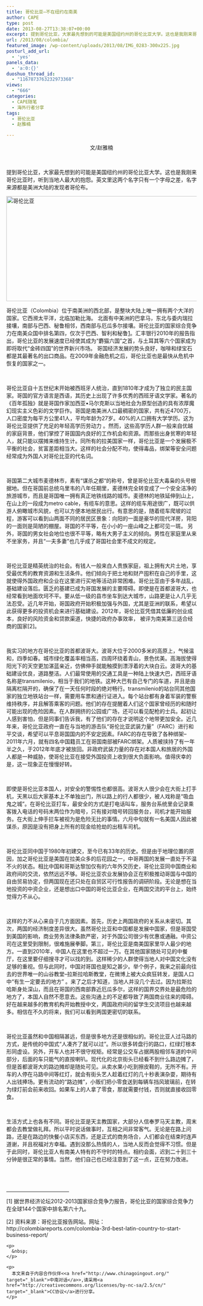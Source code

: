 ```yaml
---
title: 哥伦比亚–不在纽约在南美
author: CAPE
type: post
date: 2013-08-27T13:38:07+00:00
excerpt: 提到哥伦比亚，大家最先想到的可能是美国纽约州的哥伦比亚大学。这也是我刚来哥伦比亚时，听到当地人最大的抱怨。英文里这两个名字只有一个字母之差，名字来源都是美洲大陆的发现者哥伦布。
url: /2013/08/colombia/
featured_image: /wp-content/uploads/2013/08/IMG_0283-300x225.jpg
posturl_add_url:
  - 'yes'
panels_data:
  - 'a:0:{}'
duoshuo_thread_id:
  - "1167873763232973368"
views:
  - "666"
categories:
  - CAPE随笔
  - 海外行者分享
tags:
  - 哥伦比亚
  - 赵雅楠

---
```

<p align="center">
  文/赵雅楠
</p>

&nbsp;

提到哥伦比亚，大家最先想到的可能是美国纽约州的哥伦比亚大学。这也是我刚来哥伦比亚时，听到当地人最大的抱怨。英文里这两个名字只有一个字母之差，名字来源都是美洲大陆的发现者哥伦布。

[<img alt="哥伦比亚" src="http://www.chinagoingout.org/wp-content/uploads/2013/07/IMG_0283-300x225.jpg" width="597" height="278" />][1]

哥伦比亚（Colombia）位于南美洲的西北部，是整块大陆上唯一拥有两个大洋的国家。它西濒太平洋，北临加勒比海。 北面有中美洲的巴拿马，东北与委内瑞拉接壤，南部与巴西、秘鲁相邻，西南部与厄瓜多尔接壤。哥伦比亚的国家综合竞争力在南美众国中排名第四，仅次于巴西、智利和秘鲁[1]。汇丰银行2010年的报告指出，哥伦比亚的发展速度已经使其成为“麝猫六国”之首，与土耳其等六个国家成为即将取代“金砖四国”的世界新兴市场。 哥国经济发展的势头良好，咖啡和绿宝石都是其最著名的出口商品。在2009年金融危机之后，哥伦比亚也是最快从危机中恢复的国家之一。

&nbsp;

哥伦比亚自十五世纪末开始被西班牙人统治，直到1810年才成为了独立的民主国家。哥国的官方语言是西语，其历史上出现了许多优秀的西班牙语文学家。著名的《百年孤独》就是哥国作家加西亚•马尔克斯以当地社会为原型创造的具有浓厚魔幻现实主义色彩的文学巨作。哥国是南美洲人口最稠密的国家，共有近4700万，人口密度为每平方公里41人，平均年龄为27岁。40%的人口拥有大学学历。这为哥伦比亚提供了充足的年轻高学历劳动力 。然而，这些高学历人群一般来自优越的家庭背景，他们掌控了哥国国内良好的工作机会和资源。而那些出身贫寒的年轻人，就只能以摆摊来维持生计。同所有的拉美国家一样，哥伦比亚是一个发展极不平衡的社会，贫富差距相当大。这样的社会分配不均，使得毒品，绑架等安全问题经常成为外国人对哥伦比亚的代名词。

&nbsp;

哥国第二大城市麦德林市，素有“谋杀之都“的称号，曾是哥伦比亚大毒枭的头号根据地。但在哥国前总统乌里韦的八年任期里，麦德林完全转变成了一个安全洁净的旅游城市，而且是哥国唯一拥有真正地铁线路的城市。麦德林的地铁延伸到山上，在山上的一段成为metro cable，有缆车的意思。这样的缆车用途很广，既可以供游人俯瞰城市风貌，也可以方便本地居民出行。有意思的是，随着缆车爬坡的过程，游客可以看到山两面不同的居民区景象：向阳的一面是豪华的现代洋房，背阳的一面则是简陋的棚屋。哥国的不平等，在小小的一座山峰之上都可见一斑。 另外，哥国的男女社会地位也很不平等，略有大男子主义的倾向。男性在家庭里从来不坐家务，并且“一夫多妻”也几乎成了哥国社会里不成文的规定。

&nbsp;

哥伦比亚是精英统治的社会。有钱人一般来白人贵族家庭，祖上拥有大片土地，享受最优秀的教育资源和生活条件。他们倾向于把土地和财产囤积在自己的手里，这就使得外国政府和企业在这里进行买地等活动非常困难。哥伦比亚由于多年战乱，基础建设落后。匮乏的基建已成为哥国发展的主要障碍。即使是在首都波哥大，也经常看到地面坎坷不平。要从低一级的县市坐车到达大城市，山路更是让人几乎无法忍受。近几年开始，哥国政府开始积极加强与外国，尤其是亚洲的联系，希望以此获得更多的投资机会来进行基础建设。2012年，哥伦比亚凭借其低廉的创业成本，良好的风险资金和贷款渠道，快捷的政府办事效率， 被评为南美第三适合经商的国家[2]。

&nbsp;

我实习的地方在哥伦比亚的首都波哥大。波哥大位于2000多米的高原上，气候温和，四季如春。城市绿化覆盖率相当高，四周环绕着青山，景色优美。高海拔使得阳光下的天空更加湛蓝亲近，仿佛伸手就能触摸到漂浮着的大块白云。波哥大的基础建设优良，道路整洁。人们最常使用的交通工具是一种陆上快速大巴，西班牙语名称是transmilenio，相当于我们的地铁。这种大巴有自己专门的车道，并且是由隔离栏隔开的，确保了在一天任何时段的绝对畅行。transmilenio的站台同其他国家的独立地铁站台一样，需要用车票和通行证进入。每个站台都有身着军装的警察维持秩序，并且解答乘客的问题。他们的存在提醒着人们这个国家曾经历的和随时可能出现的危险因素。在人群拥挤的公园或广场，还可以看见配枪的士兵。起初让人感到害怕，但是同事们告诉我，有了他们的存在才说明这个地带更加安全。近几年来，哥伦比亚政府一直在与当地的游击队“哥伦比亚武装力量”（FARC）进行和平交谈，希望可以平息哥国国内的不安定因素。FARC的存在导致了各种绑架–2011年六月，就有四名中国籍员工在哥国南部被FARC绑架。人质被挟持了有一年半之久，于2012年年底才被放回。非政府武装力量的存在对本国人和旅居的外国人都是一种威胁，使哥伦比亚在接受外国投资上收到很大负面影响。值得庆幸的是，这一现象正在慢慢好转。

&nbsp;

即使是哥伦比亚本国人，对安全的警惕性也都很高。波哥大人很少会在大街上打手机，天黑以后大家基本上不单独出门，所以路上的行人都很少，被人戏称是“吸血鬼之城”。在哥伦比亚打车，最安全的方式是打电话叫车，服务台系统里会记录乘客拨入电话的号码末两位作为暗号，只有接对暗号转回服务台，司机才能开始服务。在大街上伸手拦车被视为是危险无比的事情。六月中旬就有一名美国人因此被谋杀，原因是没有把身上所有的现金给抢劫的出租车司机。

&nbsp;

哥伦比亚同中国于1980年初建交，至今已有33年的历史。但是由于地理位置的原因，加之哥伦比亚是美国在拉美众多的后花园之一，中哥两国的发展一直处于不温不火的状态。相比中国和哥斯达黎加仅有的六年外交历史，哥伦比亚同中国商业和政府间的交流，依然远远不够。哥伦比亚农业发展协会正在积极推动哥国与中国的自由贸易协定，但两国现在还只处在自贸区可行性报告的调研阶段。无论是想在当地投资的中资企业，还是想出口中国的哥伦比亚企业，在两国交流的平台上，始终觉得力不从心。

&nbsp;

这样的力不从心来自于几方面因素。首先，历史上两国政府的关系从未密切。其次，两国的经济制度差异很大。虽然哥伦比亚和中国都是发展中国家，但是哥国受到美国的影响，商业劳务法律条款严密，对于外国公司很少有优惠或通融。中资公司在这里受到限制，很难施展拳脚。第三，哥伦比亚是南美国家里华人最少的地方。一直到2010年，中国人在这里也不超过一万。在其他国家随处可见的中餐厅，在这里要仔细搜寻才可以找的到。这样稀少的人群使得当地人对中国文化没有足够的重视。但与此同时，中国对哥国也是知之甚少。举个例子，我来之前最向往去的世界唯一的山谷教堂–拉斯拉哈斯教堂，在微博上被大众疯狂转发，是国人口中“有生一定要去的地方” 。来了之后才知道，当地人并没几个去过。因为拉斯拉哈斯身处深山，而且在哥国的西南部靠近厄瓜多尔，这样的国界交界处是最危险的地方了，本国人自然不愿意去。这些沟通上的不足都导致了两国商业往来的障碍。好在越来越多的教育机构开始教授中文，两国政府间的留学生交流项目也越来越多。相信在不久的将来，我们可以看到两国更密切的联系。

&nbsp;

哥伦比亚虽然和中国相隔甚远，但是很多地方还是很相似的。哥伦比亚人过马路的方式，是传统的中国式“人凑齐了就可以过”。所以很多转盘行的路口，红绿灯根本形同虚设。另外，开车人也并不很守规矩。经常是公交车占据两股相邻车道的中间部分，后面的车只能气的直按喇叭。现代化的北京街头已经看不到什么路边摊了，但是首都波哥大的路边摊却是随处可见。从卖水果小吃到擦皮鞋的，无所不有。开车的人停在马路中间等红灯，就会有街头艺人趁着红灯的几十秒表演杂耍，期待有人出钱捧场。更有流动的“路边摊”，小贩们把小零食送到每辆车挡风玻璃前，在转为绿灯前会前来收回。如果车上的人拿了零食，那就需要付钱，否则就直接收回零食。

&nbsp;

生活方式上也各有不同。哥伦比亚是天主教国家，大部分人信奉罗马天主教，周末都会去教堂做礼拜。所以平时说话做事时，互相之间非常客气。无论是在路上问路，还是在路边的快餐小店买东西，还是正式的商务场合，人们都会在结束时连声道谢，并且祝福对方幸福。遇到没那么热情的人，当地人反而会觉得不习惯。但是于此同时，哥伦比亚人有南美人特有的不守时的特点。相约会面，迟到二十到三十分钟是很正常的事情。当然，他们自己也已经注意到了这一点，正在努力改进。

&nbsp;

&nbsp;

<div>
  <hr align="left" size="1" width="33%" />
  
  <div>
    <p>
      [1] 据世界经济论坛2012-2013国家综合竞争力报告，哥伦比亚的国家综合竞争力在全球144个国家中排名第六十九。
    </p>
  </div>
  
  <div>
    <p>
      [2] 资料来源：哥伦比亚报告网站。网址： http://colombiareports.com/colombia-3rd-best-latin-country-to-start-business-report/
    </p>
    
    <p>
      &nbsp;
    </p>
    
    <p>
      本文来自于内容合作伙伴<<a href="http://www.chinagoingout.org/" target="_blank">中南对话</a>>,请采用<a href="http://creativecommons.org/licenses/by-nc-sa/2.5/cn/" target="_blank">CC协议</a>进行分享。
    </p>
  </div>
</div>

 [1]: http://www.chinagoingout.org/wp-content/uploads/2013/07/IMG_0283.jpg